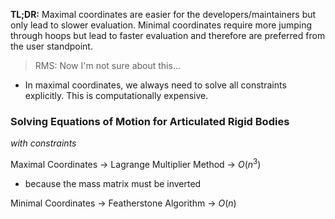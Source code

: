 **TL;DR:** Maximal coordinates are easier for the developers/maintainers but only lead to slower evaluation. Minimal coordinates require more jumping through hoops but lead to faster evaluation and therefore are preferred from the user standpoint.

> RMS: Now I'm not sure about this...

- In maximal coordinates, we always need to solve all constraints explicitly. This is computationally expensive.

### Solving Equations of Motion for Articulated Rigid Bodies
*with constraints*

Maximal Coordinates -> Lagrange Multiplier Method -> $O(n^3)$
- because the mass matrix must be inverted

Minimal Coordinates -> Featherstone Algorithm -> $O(n)$

